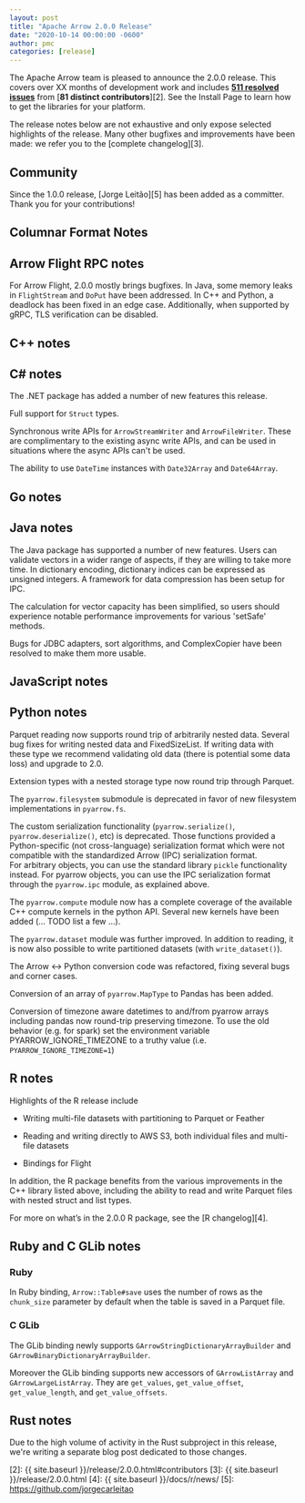 ```yaml
---
layout: post
title: "Apache Arrow 2.0.0 Release"
date: "2020-10-14 00:00:00 -0600"
author: pmc
categories: [release]
---
```

<!--
{% comment %}
Licensed to the Apache Software Foundation (ASF) under one or more
contributor license agreements.  See the NOTICE file distributed with
this work for additional information regarding copyright ownership.
The ASF licenses this file to you under the Apache License, Version 2.0
(the "License"); you may not use this file except in compliance with
the License.  You may obtain a copy of the License at

http://www.apache.org/licenses/LICENSE-2.0

Unless required by applicable law or agreed to in writing, software
distributed under the License is distributed on an "AS IS" BASIS,
WITHOUT WARRANTIES OR CONDITIONS OF ANY KIND, either express or implied.
See the License for the specific language governing permissions and
limitations under the License.
{% endcomment %}
-->

The Apache Arrow team is pleased to announce the 2.0.0 release. This covers
over XX months of development work and includes [**511 resolved issues**][1]
from [**81 distinct contributors**][2]. See the Install Page to learn how to
get the libraries for your platform.

The release notes below are not exhaustive and only expose selected highlights
of the release. Many other bugfixes and improvements have been made: we refer
you to the [complete changelog][3].

## Community

Since the 1.0.0 release, [Jorge Leitão][5] has been added as a committer. Thank you for your contributions!

## Columnar Format Notes

## Arrow Flight RPC notes

For Arrow Flight, 2.0.0 mostly brings bugfixes. In Java, some memory leaks in `FlightStream` and `DoPut` have been addressed. In C++ and Python, a deadlock has been fixed in an edge case. Additionally, when supported by gRPC, TLS verification can be disabled.

## C++ notes

## C# notes

The .NET package has added a number of new features this release.

Full support for `Struct` types.

Synchronous write APIs for `ArrowStreamWriter` and `ArrowFileWriter`. These are complimentary to the existing
async write APIs, and can be used in situations where the async APIs can't be used.

The ability to use `DateTime` instances with `Date32Array` and `Date64Array`.

## Go notes

## Java notes

The Java package has supported a number of new features.
Users can validate vectors in a wider range of aspects, if they are willing to take more time.
In dictionary encoding, dictionary indices can be expressed as unsigned integers.
A framework for data compression has been setup for IPC.  

The calculation for vector capacity has been simplified, so users should experience notable performance
improvements for various 'setSafe' methods.

Bugs for JDBC adapters, sort algorithms, and ComplexCopier have been resolved to make them more usable.

## JavaScript notes

## Python notes

Parquet reading now supports round trip of arbitrarily nested data. Several bug fixes
for writing nested data and FixedSizeList.  If writing data with these type we recommend validating
old data (there is potential some data loss) and upgrade to 2.0.

Extension types with a nested storage type now round trip through Parquet.

The `pyarrow.filesystem` submodule is deprecated in favor of new filesystem
implementations in `pyarrow.fs`.

The custom serialization functionality (`pyarrow.serialize()`,
`pyarrow.deserialize()`, etc) is deprecated. Those functions provided a
Python-specific (not cross-language) serialization format which were not
compatible with the standardized Arrow (IPC) serialization format.  
For arbitrary objects, you can use the standard library ``pickle``
functionality instead. For pyarrow objects, you can use the IPC
serialization format through the ``pyarrow.ipc`` module, as explained
above.

The `pyarrow.compute` module now has a complete coverage of the available C++
compute kernels in the python API. Several new kernels have been added (... TODO
list a few ...).

The `pyarrow.dataset` module was further improved. In addition to reading,
it is now also possible to write partitioned datasets (with `write_dataset()`).

The Arrow <-> Python conversion code was refactored, fixing several bugs
and corner cases.

Conversion of an array of `pyarrow.MapType` to Pandas has been added.

Conversion of timezone aware datetimes to and/from pyarrow arrays including pandas
now round-trip preserving timezone. To use the old behavior (e.g. for spark) set
the environment variable PYARROW_IGNORE_TIMEZONE to a truthy value (i.e.
`PYARROW_IGNORE_TIMEZONE=1`)

## R notes

Highlights of the R release include

* Writing multi-file datasets with partitioning to Parquet or Feather

* Reading and writing directly to AWS S3, both individual files and multi-file datasets

* Bindings for Flight

In addition, the R package benefits from the various improvements in the C++ library listed above, including the ability to read and write Parquet files with nested struct and list types.

For more on what’s in the 2.0.0 R package, see the [R changelog][4].

## Ruby and C GLib notes

### Ruby

In Ruby binding, `Arrow::Table#save` uses the number of rows as the `chunk_size` parameter by default when the table is saved in a Parquet file.

### C GLib

The GLib binding newly supports `GArrowStringDictionaryArrayBuilder` and `GArrowBinaryDictionaryArrayBuilder`.

Moreover the GLib binding supports new accessors of `GArrowListArray` and `GArrowLargeListArray`.  They are `get_values`, `get_value_offset`, `get_value_length`, and `get_value_offsets`.

## Rust notes

Due to the high volume of activity in the Rust subproject in this release, we're writing a separate blog post dedicated to those changes.

[1]: https://issues.apache.org/jira/issues/?jql=project%20%3D%20ARROW%20AND%20status%20%3D%20Resolved%20AND%20fixVersion%20%3D%202.0.0
[2]: {{ site.baseurl }}/release/2.0.0.html#contributors
[3]: {{ site.baseurl }}/release/2.0.0.html
[4]: {{ site.baseurl }}/docs/r/news/
[5]: https://github.com/jorgecarleitao
